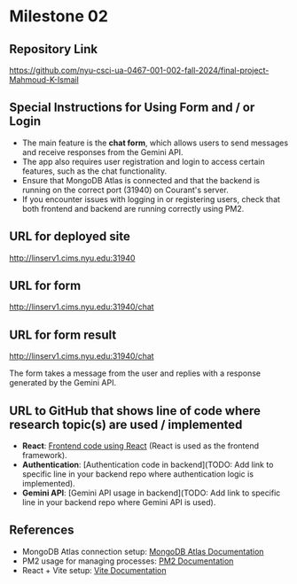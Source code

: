 Milestone 02
===

Repository Link
---
https://github.com/nyu-csci-ua-0467-001-002-fall-2024/final-project-Mahmoud-K-Ismail

Special Instructions for Using Form and / or Login
---
- The main feature is the **chat form**, which allows users to send messages and receive responses from the Gemini API.
- The app also requires user registration and login to access certain features, such as the chat functionality.
- Ensure that MongoDB Atlas is connected and that the backend is running on the correct port (31940) on Courant's server.
- If you encounter issues with logging in or registering users, check that both frontend and backend are running correctly using PM2.

URL for deployed site
---
http://linserv1.cims.nyu.edu:31940

URL for form
---
http://linserv1.cims.nyu.edu:31940/chat

URL for form result
---
http://linserv1.cims.nyu.edu:31940/chat

The form takes a message from the user and replies with a response generated by the Gemini API.

URL to GitHub that shows line of code where research topic(s) are used / implemented
--- 
- **React**: [Frontend code using React](https://github.com/nyu-csci-ua-0467-001-002-fall-2024/final-project-Mahmoud-K-Ismail/tree/master/shakespearegpt-frontend) (React is used as the frontend framework).
- **Authentication**: [Authentication code in backend](TODO: Add link to specific line in your backend repo where authentication logic is implemented).
- **Gemini API**: [Gemini API usage in backend](TODO: Add link to specific line in your backend repo where Gemini API is used).

References
---
- MongoDB Atlas connection setup: [MongoDB Atlas Documentation](https://www.mongodb.com/docs/atlas/)
- PM2 usage for managing processes: [PM2 Documentation](https://pm2.keymetrics.io/)
- React + Vite setup: [Vite Documentation](https://vitejs.dev/guide/)